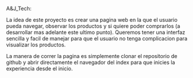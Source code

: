 A&J_Tech: 

La idea de este proyecto es crear una pagina web en la que el usuario pueda navegar, observar los productos y si quiere poder comprarlos (a desarrollar mas adelante este ultimo punto).
Queremos tener una interfaz sencilla y facil de manejar para que el usuario no tenga complicacion para visualizar los productos.


La manera de correr la pagina es simplemente clonar el repositorio de github y abrir directamente el navegador del index para que inicies la experiencia desde el inicio.
